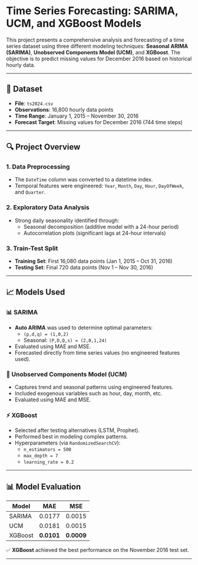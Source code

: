 # Time Series Forecasting: SARIMA, UCM, and XGBoost Models

This project presents a comprehensive analysis and forecasting of a time series dataset using three different modeling techniques: **Seasonal ARIMA (SARIMA)**, **Unobserved Components Model (UCM)**, and **XGBoost**. The objective is to predict missing values for December 2016 based on historical hourly data.

---

## 📁 Dataset

- **File**: `ts2024.csv`
- **Observations**: 16,800 hourly data points
- **Time Range**: January 1, 2015 – November 30, 2016
- **Forecast Target**: Missing values for December 2016 (744 time steps)

---

## 🔍 Project Overview

### 1. Data Preprocessing
- The `DateTime` column was converted to a datetime index.
- Temporal features were engineered: `Year`, `Month`, `Day`, `Hour`, `DayOfWeek`, and `Quarter`.

### 2. Exploratory Data Analysis
- Strong daily seasonality identified through:
  - Seasonal decomposition (additive model with a 24-hour period)
  - Autocorrelation plots (significant lags at 24-hour intervals)

### 3. Train-Test Split
- **Training Set**: First 16,080 data points (Jan 1, 2015 – Oct 31, 2016)
- **Testing Set**: Final 720 data points (Nov 1 – Nov 30, 2016)

---

## 📈 Models Used

### 📊 SARIMA
- **Auto ARIMA** was used to determine optimal parameters:
  - `(p,d,q) = (1,0,2)`
  - Seasonal: `(P,D,Q,s) = (2,0,1,24)`
- Evaluated using MAE and MSE.
- Forecasted directly from time series values (no engineered features used).

### 🧱 Unobserved Components Model (UCM)
- Captures trend and seasonal patterns using engineered features.
- Included exogenous variables such as hour, day, month, etc.
- Evaluated using MAE and MSE.

### ⚡ XGBoost
- Selected after testing alternatives (LSTM, Prophet).
- Performed best in modeling complex patterns.
- Hyperparameters (via `RandomizedSearchCV`):
  - `n_estimators = 500`
  - `max_depth = 7`
  - `learning_rate = 0.2`

---

## 📊 Model Evaluation

| Model    | MAE     | MSE     |
|----------|---------|---------|
| SARIMA   | 0.0177  | 0.0015  |
| UCM      | 0.0181  | 0.0015  |
| XGBoost  | **0.0101**  | **0.0009**  |

✅ **XGBoost** achieved the best performance on the November 2016 test set.

---


